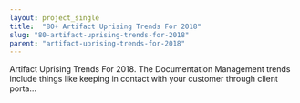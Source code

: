 ```yaml
---
layout: project_single
title:  "80+ Artifact Uprising Trends For 2018"
slug: "80-artifact-uprising-trends-for-2018"
parent: "artifact-uprising-trends-for-2018"
---
```

Artifact Uprising Trends For 2018. The Documentation Management trends include things like keeping in contact with your customer through client porta...
